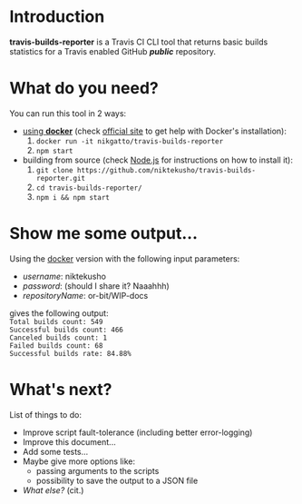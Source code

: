 # Introduction

**travis-builds-reporter** is a Travis CI CLI tool that returns basic builds statistics for a Travis enabled GitHub ***public*** repository.

# What do you need?

You can run this tool in 2 ways:
-   [using **docker**](#docker) (check [official site](https://www.docker.com/get-docker) to get help with Docker's installation):  
    1.  `docker run -it nikgatto/travis-builds-reporter`
    2.  `npm start`
-   building from source (check [Node.js](https://nodejs.org) for instructions on how to install it):
    1.  `git clone https://github.com/niktekusho/travis-builds-reporter.git`
    2.  `cd travis-builds-reporter/`  
    3.  `npm i && npm start`

# Show me some output...

Using the [docker](#docker) version with the following input parameters:
-   *username*: niktekusho
-   *password*: (should I share it? Naaahhh)
-   *repositoryName*: or-bit/WIP-docs

gives the following output:  
`Total builds count: 549`  
`Successful builds count: 466`  
`Canceled builds count: 1`  
`Failed builds count: 68`  
`Successful builds rate: 84.88%`

# What's next?
List of things to do:
-   Improve script fault-tolerance (including better error-logging)
-   Improve this document...
-   Add some tests...
-   Maybe give more options like:
    -   passing arguments to the scripts
    -   possibility to save the output to a JSON file
-   *What else?* (cit.)
